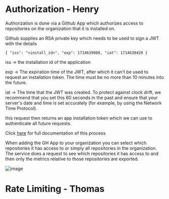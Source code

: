 # Authorization - Henry
Authorization is done via a Github App which authorizes access to repositories on the organization that it is installed on.

Github supplies an RSA private key which needs to be used to sign a JWT with the details

``{
  "iss": "<install_id>",
  "exp": 1714639080,
  "iat": 1714638420
}``

iss -> the installation id of the application

exp -> The expiration time of the JWT, after which it can't be used to request an installation token. The time must be no more than 10 minutes into the future.

iat -> The time that the JWT was created. To protect against clock drift, we recommend that you set this 60 seconds in the past and ensure that your server's date and time is set accurately (for example, by using the Network Time Protocol). 

this request then returns an app installation token which we can use to authenticate all future requests.

Click [here](https://docs.github.com/en/apps/creating-github-apps/authenticating-with-a-github-app/generating-a-json-web-token-jwt-for-a-github-app) for full documentation of this process

When adding the GH App to your organization you can select which repositories it has access to or simply all repositories in the organization. The service does a request to see which repositories it has access to and then only the metrics relative to those repositories are exported.

![image](https://github.com/github-insights/github-metrics/assets/89661092/79e56315-b95b-41d3-a3c6-2a4ca410a224)


# Rate Limiting - Thomas
